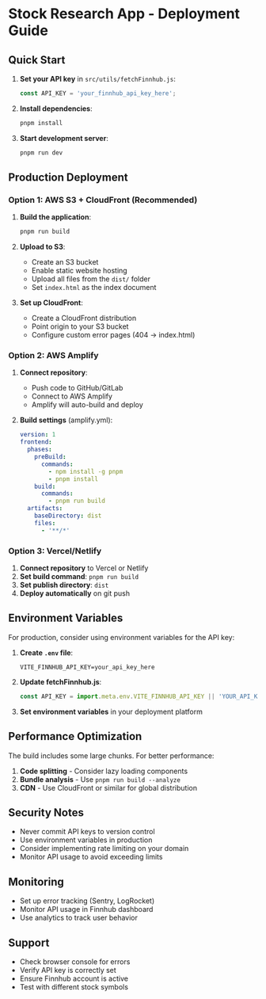 # Stock Research App - Deployment Guide

## Quick Start

1. **Set your API key** in `src/utils/fetchFinnhub.js`:
   ```javascript
   const API_KEY = 'your_finnhub_api_key_here';
   ```

2. **Install dependencies**:
   ```bash
   pnpm install
   ```

3. **Start development server**:
   ```bash
   pnpm run dev
   ```

## Production Deployment

### Option 1: AWS S3 + CloudFront (Recommended)

1. **Build the application**:
   ```bash
   pnpm run build
   ```

2. **Upload to S3**:
   - Create an S3 bucket
   - Enable static website hosting
   - Upload all files from the `dist/` folder
   - Set `index.html` as the index document

3. **Set up CloudFront**:
   - Create a CloudFront distribution
   - Point origin to your S3 bucket
   - Configure custom error pages (404 → index.html)

### Option 2: AWS Amplify

1. **Connect repository**:
   - Push code to GitHub/GitLab
   - Connect to AWS Amplify
   - Amplify will auto-build and deploy

2. **Build settings** (amplify.yml):
   ```yaml
   version: 1
   frontend:
     phases:
       preBuild:
         commands:
           - npm install -g pnpm
           - pnpm install
       build:
         commands:
           - pnpm run build
     artifacts:
       baseDirectory: dist
       files:
         - '**/*'
   ```

### Option 3: Vercel/Netlify

1. **Connect repository** to Vercel or Netlify
2. **Set build command**: `pnpm run build`
3. **Set publish directory**: `dist`
4. **Deploy automatically** on git push

## Environment Variables

For production, consider using environment variables for the API key:

1. **Create `.env` file**:
   ```
   VITE_FINNHUB_API_KEY=your_api_key_here
   ```

2. **Update fetchFinnhub.js**:
   ```javascript
   const API_KEY = import.meta.env.VITE_FINNHUB_API_KEY || 'YOUR_API_KEY';
   ```

3. **Set environment variables** in your deployment platform

## Performance Optimization

The build includes some large chunks. For better performance:

1. **Code splitting** - Consider lazy loading components
2. **Bundle analysis** - Use `pnpm run build --analyze`
3. **CDN** - Use CloudFront or similar for global distribution

## Security Notes

- Never commit API keys to version control
- Use environment variables in production
- Consider implementing rate limiting on your domain
- Monitor API usage to avoid exceeding limits

## Monitoring

- Set up error tracking (Sentry, LogRocket)
- Monitor API usage in Finnhub dashboard
- Use analytics to track user behavior

## Support

- Check browser console for errors
- Verify API key is correctly set
- Ensure Finnhub account is active
- Test with different stock symbols

